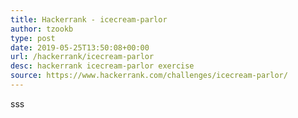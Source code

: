 ```yaml
---
title: Hackerrank - icecream-parlor
author: tzookb
type: post
date: 2019-05-25T13:50:08+00:00
url: /hackerrank/icecream-parlor
desc: hackerrank icecream-parlor exercise
source: https://www.hackerrank.com/challenges/icecream-parlor/
---
```

sss
